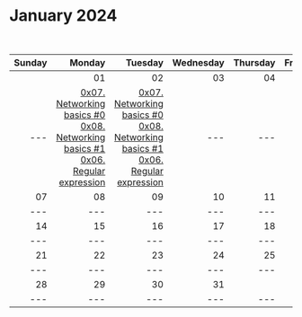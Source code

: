 # January 2024
<br>

| Sunday   | Monday   | Tuesday  | Wednesday | Thursday | Friday   | Saturday |
|---------:|---------:|---------:|----------:|---------:|---------:|---------:|
|         |     01  |     02  |     03   |    04    |    05    |    06    |
|    ---  |    [0x07. Networking basics #0](./0x07._Networking_basics_#0/) [0x08. Networking basics #1](./0x08._Networking_basics_#1/) [0x06. Regular expression](./0x06._Regular_expression/)  |   [0x07. Networking basics #0](./0x07._Networking_basics_#0/) [0x08. Networking basics #1](./0x08._Networking_basics_#1/) [0x06. Regular expression](./0x06._Regular_expression/)   |    ---   |    ---   |    ---   |    ---   |
|     07  |     08  |     09  |     10   |    11    |    12    |    13    |
|    ---  |    ---  |    ---  |    ---   |    ---   |    ---   |    ---   |
|     14  |     15  |     16  |     17   |    18    |    19    |    20    |
|    ---  |    ---  |    ---  |    ---   |    ---   |    ---   |    ---   |
|     21  |     22  |     23  |     24   |    25    |    26    |    27    |
|    ---  |    ---  |    ---  |    ---   |    ---   |    ---   |    ---   |
|     28  |     29  |     30  |     31   |          |          |          |
|    ---  |    ---  |    ---  |    ---   |    ---   |    ---   |    ---   |
